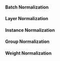<!--
 * @Author: jhq
 * @Date: 2022-11-25 23:09:25
 * @LastEditTime: 2022-11-25 23:10:43
 * @Description: about normalizaiton
-->
#### Batch Normalization

#### Layer Normalization

#### Instance Normalization

#### Group Normalization

#### Weight Normalization

